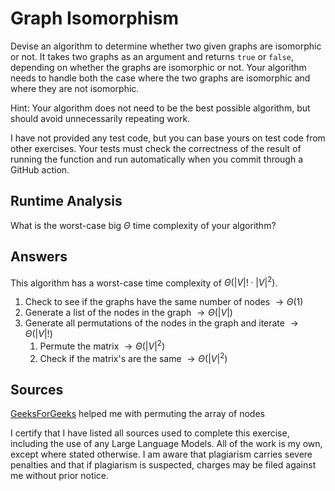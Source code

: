 # Graph Isomorphism

Devise an algorithm to determine whether two given graphs are isomorphic or not.
It takes two graphs as an argument and returns `true` or `false`, depending on
whether the graphs are isomorphic or not. Your algorithm needs to handle both
the case where the two graphs are isomorphic and where they are not isomorphic.

Hint: Your algorithm does not need to be the best possible algorithm, but should
avoid unnecessarily repeating work.

I have not provided any test code, but you can base yours on test code from
other exercises. Your tests must check the correctness of the result of running
the function and run automatically when you commit through a GitHub action.

## Runtime Analysis

What is the worst-case big $\Theta$ time complexity of your algorithm?

## Answers
This algorithm has a worst-case time complexity of $\Theta(|V|! \cdot |V|^2)$.

1. Check to see if the graphs have the same number of nodes $\rightarrow\Theta(1)$
2. Generate a list of the nodes in the graph $\rightarrow\Theta(|V|)$ 
3. Generate all permutations of the nodes in the graph and iterate $\rightarrow\Theta(|V|!)$
    1. Permute the matrix $\rightarrow\Theta(|V|^2)$
    2. Check if the matrix's are the same $\rightarrow\Theta(|V|^2)$


## Sources

[GeeksForGeeks](https://www.geeksforgeeks.org/print-all-permutation-of-array-using-javascript/) helped me with permuting the array of nodes

I certify that I have listed all sources used to complete this exercise, including the use of any Large Language Models. All of the work is my own, except where stated otherwise. I am aware that plagiarism carries severe penalties and that if plagiarism is suspected, charges may be filed against me without prior notice.


